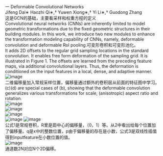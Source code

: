 一 Deformable Convolutional Networks  
Jifeng Dai∗ Haozhi Qi∗,† Yuwen Xiong∗,† Yi Li∗,† Guodong Zhang  
这是GCN的基础，主要看采样和权重方程的定义  
Convolutional neural networks (CNNs) are inherently limited to model geometric transformations due to the fixed geometric structures in their building modules. In this work, we introduce two new modules to enhance the transformation modeling capability of CNNs, namely, deformable convolution and deformable RoI pooling.可变形卷积和可变形池化。  
It adds 2D offsets to the regular grid sampling locations in the standard convolution. It enables free form deformation of the sampling grid. It is illustrated in Figure 1. The offsets are learned from the preceding feature maps, via additional convolutional layers. Thus, the deformation is conditioned on the input features in a local, dense, and adaptive manner.![image](https://user-images.githubusercontent.com/92596875/202897667-d8b4fc09-765c-4ccb-af7b-aea521effe30.png)  
二维偏移量加入常规采样位置，偏移量通过额外的卷积层从前面的特征图中学习。(c)(d) are special cases of (b), showing that the deformable convolution generalizes various transformations for scale, (anisotropic) aspect ratio and rotation.  
![image](https://user-images.githubusercontent.com/92596875/202898416-5b82b532-b706-4b8d-b2f0-f3f7750d72e8.png)  
![image](https://user-images.githubusercontent.com/92596875/202898430-e8465926-41f6-467e-a354-3dea94e18299.png)  
![image](https://user-images.githubusercontent.com/92596875/202898443-ba5efa7d-034d-41e0-84c1-5000e6b86407.png)  
![image](https://user-images.githubusercontent.com/92596875/202898460-427f6411-b4cb-482f-a20e-e57c2735d7bb.png)
![image](https://user-images.githubusercontent.com/92596875/202898709-19c4e759-b4a1-43ca-b452-ae044ab49e5a.png)  
公式1是常规卷积，R里是距中心的偏移量，（0，1）等。从2中看出给每个位置加了偏移量。q是x中的整数位置，p由于偏移量的存在是小数，公式3是双线性插值得到inputfeature在小数位置的值。  
![image](https://user-images.githubusercontent.com/92596875/202898645-fddac021-679a-489d-8f4f-79c55cf84a34.png)  
 通道数2N对应N个2D偏移。  
